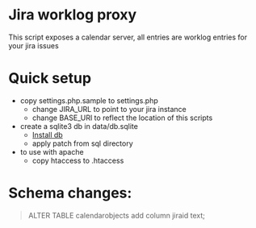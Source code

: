 Jira worklog proxy
==================

This script exposes a calendar server, all entries are worklog entries for your jira issues

# Quick setup
* copy settings.php.sample to settings.php
    * change JIRA_URL to point to your jira instance
    * change BASE_URI to reflect the location of this scripts
* create a sqlite3 db in data/db.sqlite
    * [Install db](http://sabre.io/dav/caldav/)
    * apply patch from sql directory
* to use with apache
    * copy htaccess to .htaccess
# Schema changes:

> ALTER TABLE calendarobjects add column jiraid text;
